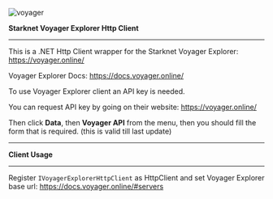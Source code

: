 ![voyager](https://github.com/DimSoftwareWorks/Starknet.Voyager/assets/26678419/51dd5d43-a8b7-4e2a-b219-c039a5be982a)

**Starknet Voyager Explorer Http Client**

<hr />

This is a .NET Http Client wrapper for the Starknet Voyager Explorer: https://voyager.online/

Voyager Explorer Docs: https://docs.voyager.online/

To use Voyager Explorer client an API key is needed.

You can request API key by going on their website: https://voyager.online/

Then click **Data**, then **Voyager API** from the menu, then you should fill the form that is required. (this is valid till last update)

<hr />

**Client Usage**

<hr />

Register <code>IVoyagerExplorerHttpClient</code> as HttpClient and set Voyager Explorer base url: https://docs.voyager.online/#servers
